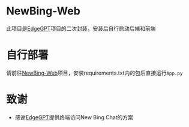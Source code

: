 # NewBing-Web
此项目是[EdgeGPT](https://github.com/acheong08/EdgeGPT)项目的二次封装，安装后自行启动后端和前端
# 自行部署
请前往[NewBing-Web](https://github.com/VMTask/NewBing-Web)项目，安装requirements.txt内的包后直接运行`App.py`
# 致谢
- 感谢[EdgeGPT](https://github.com/acheong08/EdgeGPT)提供终端访问New Bing Chat的方案
